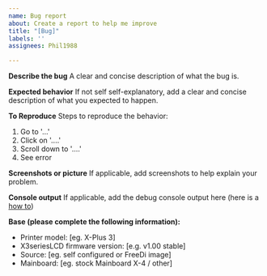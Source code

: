 ```yaml
---
name: Bug report
about: Create a report to help me improve
title: "[Bug]"
labels: ''
assignees: Phil1988

---
```


**Describe the bug**
A clear and concise description of what the bug is.

**Expected behavior**
If not self self-explanatory, add a clear and concise description of what you expected to happen.

**To Reproduce**
Steps to reproduce the behavior:
1. Go to '...'
2. Click on '....'
3. Scroll down to '....'
4. See error

**Screenshots or picture**
If applicable, add screenshots to help explain your problem.

**Console output**
If applicable, add the debug console output here (here is a [how to](https://github.com/Phil1988/FreeDi/wiki/Bugs!))

**Base (please complete the following information):**
 - Printer model: [eg. X-Plus 3]
 - X3seriesLCD firmware version: [e.g. v1.00 stable]
 - Source: [eg. self configured or FreeDi image]
 - Mainboard: [eg. stock Mainboard X-4 / other]
